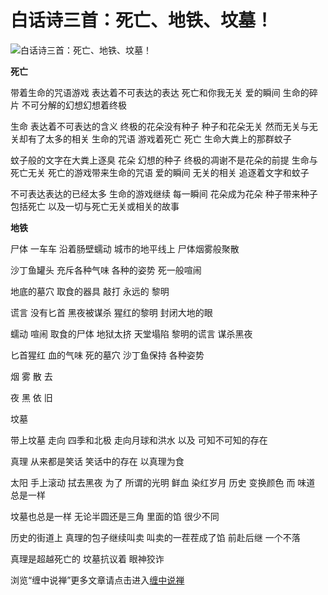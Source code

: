 白话诗三首：死亡、地铁、坟墓！
====








![白话诗三首：死亡、地铁、坟墓！](http://simg.sinajs.cn/blog7style/images/common/sg_trans.gif)










**死亡**





带着生命的咒语游戏
表达着不可表达的表达
死亡和你我无关
爱的瞬间
生命的碎片
不可分解的幻想幻想着终极

生命
表达着不可表达的含义
终极的花朵没有种子
种子和花朵无关
然而无关与无关却有了太多的相关
生命的咒语 游戏着死亡
死亡 生命大粪上的那群蚊子

蚊子般的文字在大粪上逐臭
花朵 幻想的种子
终极的凋谢不是花朵的前提
生命与死亡无关
死亡的游戏带来生命的咒语
爱的瞬间 无关的相关
追逐着文字和蚊子

不可表达表达的已经太多
生命的游戏继续
每一瞬间
花朵成为花朵
种子带来种子
包括死亡
以及一切与死亡无关或相关的故事



**地铁**

尸体 一车车
沿着肠壁蠕动
城市的地平线上
尸体烟雾般聚散

沙丁鱼罐头
充斥各种气味
各种的姿势
死一般喧闹

地底的墓穴
取食的器具 敲打
永远的 黎明

谎言 没有匕首
黑夜被谋杀
猩红的黎明
封闭大地的眼

蠕动 喧闹
取食的尸体
地狱太挤
天堂塌陷
黎明的谎言
谋杀黑夜

匕首猩红
血的气味
死的墓穴
沙丁鱼保持
各种姿势

烟
雾
散
去

夜 黑 依 旧



坟墓

带上坟墓 走向
四季和北极
走向月球和洪水 以及
可知不可知的存在

真理
从来都是笑话
笑话中的存在
以真理为食

太阳 手上滚动
拭去黑夜 为了
所谓的光明 鲜血
染红岁月 历史
变换颜色 而
味道 总是一样

坟墓也总是一样
无论半圆还是三角
里面的馅
很少不同

历史的街道上
真理的包子继续叫卖
叫卖的一茬茬成了馅
前赴后继
一个不落

真理是超越死亡的
坟墓抗议着
眼神狡诈









浏览“缠中说禅”更多文章请点击进入[缠中说禅](http://blog.sina.com.cn/m/chzhshch)









